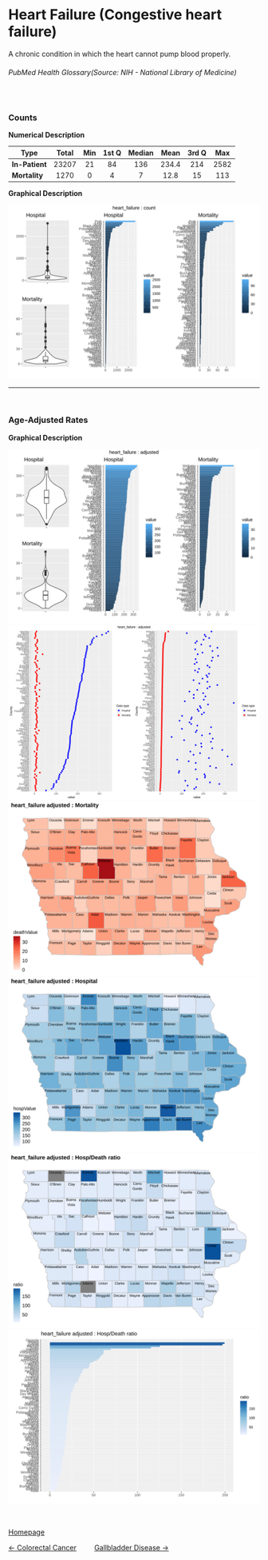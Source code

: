 # Heart Failure (Congestive heart failure)


A chronic condition in which the heart cannot pump blood properly.
###### PubMed Health Glossary(Source: NIH - National Library of Medicine)

<br>

### Counts

**Numerical Description**

Type | Total | Min | 1st Q | Median | Mean | 3rd Q | Max
---| :---: | :---: | :---: | :---: | :---: | :---: | :---:
**In-Patient** | 23207 | 21 | 84 | 136 | 234.4 | 214 | 2582
**Mortality** | 1270 | 0 | 4 | 7 | 12.8 | 15 | 113

**Graphical Description**

![img](/images/heart_failure_count_grid.svg)


***

<br>

### Age-Adjusted Rates

**Graphical Description**

![img](/images/heart_failure_adjusted_grid.svg)
![img](/images/heart_failure_adjusted_dotplots.svg)
![img](/images/heart_failure_adjusted_dmap.svg)
![img](/images/heart_failure_adjusted_hmap.svg)
![img](/images/heart_failure_adjusted_rmap.svg)
![img](/images/heart_failure_adjusted_ratiobar.svg)

<br>

[Homepage](https://jacob-a-clark.github.io/practicum/)

[<- Colorectal Cancer](cancer_colorectal.md) &emsp;&emsp; [Gallbladder Disease ->](gallbladder_disease.md)
